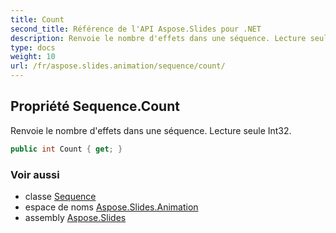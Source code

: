 ```yaml
---
title: Count
second_title: Référence de l'API Aspose.Slides pour .NET
description: Renvoie le nombre d'effets dans une séquence. Lecture seule Int32.
type: docs
weight: 10
url: /fr/aspose.slides.animation/sequence/count/
---
```


## Propriété Sequence.Count

Renvoie le nombre d'effets dans une séquence. Lecture seule Int32.

```csharp
public int Count { get; }
```

### Voir aussi

* classe [Sequence](../../sequence)
* espace de noms [Aspose.Slides.Animation](../../sequence)
* assembly [Aspose.Slides](../../../)

<!-- NE PAS MODIFIER : généré par xmldocmd pour Aspose.Slides.dll -->